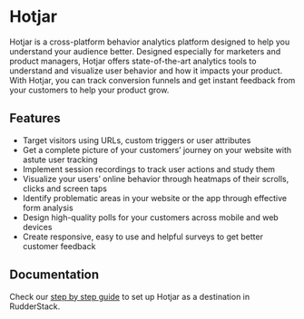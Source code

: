 # Hotjar

Hotjar is a cross-platform behavior analytics platform designed to help you understand your audience better. Designed especially for marketers and product managers, Hotjar offers state-of-the-art analytics tools to understand and visualize user behavior and how it impacts your product. With Hotjar, you can track conversion funnels and get instant feedback from your customers to help your product grow.

## Features
- Target visitors using URLs, custom triggers or user attributes
- Get a complete picture of your customers’ journey on your website with astute user tracking
- Implement session recordings to track user actions and study them
- Visualize your users’ online behavior through heatmaps of their scrolls, clicks and screen taps
- Identify problematic areas in your website or the app through effective form analysis
- Design high-quality polls for your customers across mobile and web devices
- Create responsive, easy to use and helpful surveys to get better customer feedback

## Documentation
Check our [step by step guide](https://docs.rudderstack.com/destinations/hotjar) to set up Hotjar as a destination in RudderStack.